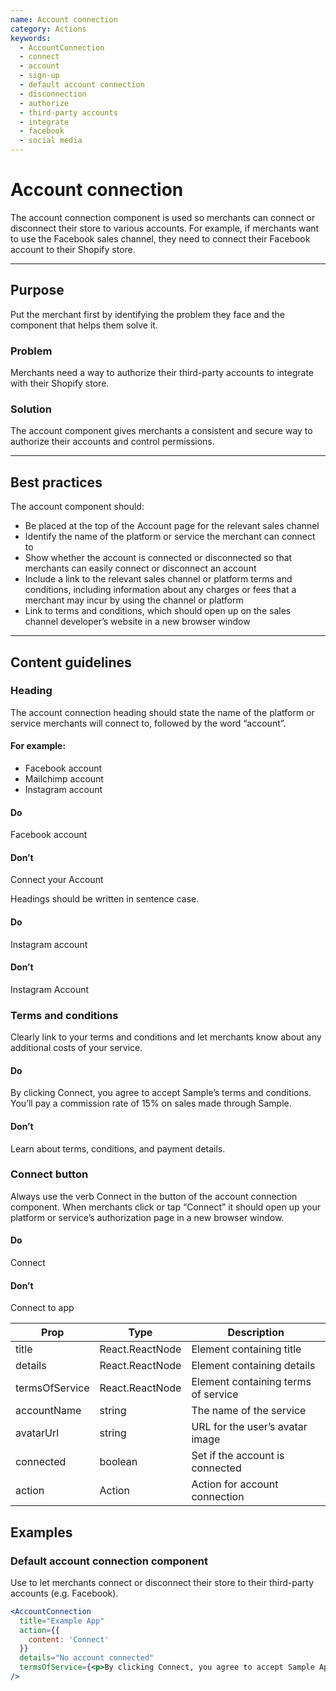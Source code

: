 ```yaml
---
name: Account connection
category: Actions
keywords:
  - AccountConnection
  - connect
  - account
  - sign-up
  - default account connection
  - disconnection
  - authorize
  - third-party accounts
  - integrate
  - facebook
  - social media
---
```


# Account connection

The account connection component is used so merchants can connect or disconnect
their store to various accounts. For example, if merchants want to use the
Facebook sales channel, they need to connect their Facebook
account to their Shopify store.

---

## Purpose

Put the merchant first by identifying the problem they face and the component that helps them solve it.

### Problem

Merchants need a way to authorize their third-party accounts to integrate with their Shopify store.

### Solution

The account component gives merchants a consistent and secure way to authorize their accounts and control permissions.

---

## Best practices

The account component should:

* Be placed at the top of the Account page for the relevant sales channel
* Identify the name of the platform or service the merchant can connect to
* Show whether the account is connected or disconnected so that merchants can easily connect or disconnect an account
* Include a link to the relevant sales channel or platform terms and conditions,
including information about any charges or fees that a merchant may incur by
using the channel or platform
* Link to terms and conditions, which should open up on the sales channel
developer’s website in a new browser window

---

## Content guidelines

### Heading

The account connection heading should state the name of the platform or service
merchants will connect to, followed by the word “account”.

#### For example:

* Facebook account
* Mailchimp account
* Instagram account

<!-- usagelist -->

#### Do
Facebook account

#### Don’t
Connect your Account

<!-- end -->

Headings should be written in sentence case.

<!-- usagelist -->

#### Do
Instagram account

#### Don’t
Instagram Account

<!-- end -->

### Terms and conditions

Clearly link to your terms and conditions and let merchants know about any additional costs of your service.

<!-- usagelist -->

#### Do
By clicking Connect, you agree to accept Sample’s terms and conditions.
You’ll pay a commission rate of 15% on sales made through Sample.

#### Don’t
Learn about terms, conditions, and payment details.

<!-- end -->

### Connect button

Always use the verb Connect in the button of the account connection component. When merchants click or tap “Connect” it should open up your platform or service’s authorization page in a new browser window.

<!-- usagelist -->

#### Do
Connect

#### Don’t
Connect to app

<!-- end -->

| Prop | Type | Description |
| ---- | ---- | ----------- |
| title | React.ReactNode | Element containing title |
| details | React.ReactNode | Element containing details |
| termsOfService | React.ReactNode | Element containing terms of service |
| accountName | string | The name of the service |
| avatarUrl | string | URL for the user’s avatar image |
| connected | boolean | Set if the account is connected |
| action | Action | Action for account connection |

## Examples

### Default account connection component

Use to let merchants connect or disconnect their store to their third-party accounts (e.g. Facebook).

```jsx
<AccountConnection
  title="Example App"
  action={{
    content: 'Connect'
  }}
  details="No account connected"
  termsOfService={<p>By clicking Connect, you agree to accept Sample App’s <Link url="Example App">Terms and conditions</Link>. You’ll pay a commission rate of 15% on sales made through Example App.</p>}
/>
```
